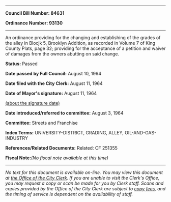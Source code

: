 

********

**Council Bill Number: 84631**
   
**Ordinance Number: 93130**
********

 An ordinance providing for the changing and establishing of the grades of the alley in Blocjk 5, Brooklyn Addition, as recorded in Volume 7 of King County Plats, page 32; providing for the acceptance of a petition and waiver of damages from the owners abutting on said change.

**Status:** Passed
   
**Date passed by Full Council:** August 10, 1964
   
**Date filed with the City Clerk:** August 11, 1964
   
**Date of Mayor's signature:** August 11, 1964
   
[(about the signature date)](/~public/approvaldate.htm)
   
   
   
**Date introduced/referred to committee:** August 3, 1964
   
**Committee:** Streets and Franchise
   
   
**Index Terms:** UNIVERSITY-DISTRICT, GRADING, ALLEY, OIL-AND-GAS-INDUSTRY

**References/Related Documents:** Related: CF 251355

**Fiscal Note:**_(No fiscal note available at this time)_
********

_No text for this document is available on-line. You may view this document at [the Office of the City Clerk](http://www.seattle.gov/leg/clerk/contactUs.htm). If you are unable to visit the Clerk's Office, you may request a copy or scan be made for you by Clerk staff. Scans and copies provided by the Office of the City Clerk are subject to [copy fees](http://clerk.seattle.gov/~public/clerkfees.htm), and the timing of service is dependent on the availability of staff._

